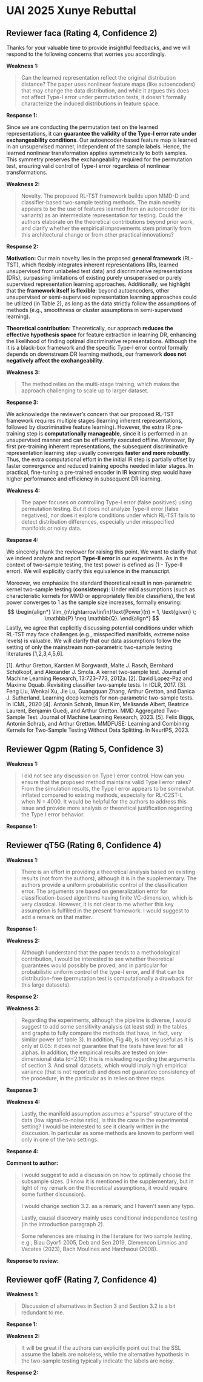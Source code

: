 # UAI 2025 Xunye Rebuttal

## Reviewer faca (Rating 4, Confidence 2)

Thanks for your valuable time to provide insightful feedbacks, and we will respond to the following concerns that worries you accordingly.

**Weakness 1:**

> Can the learned representation reflect the original distribution distance? The paper uses nonlinear feature maps (like autoencoders) that may change the data distribution, and while it argues this does not affect Type-I error under permutation tests, it doesn't formally characterize the induced distributions in feature space.

**Response 1:**

Since we are conducting the permutation test on the learned representations, it can **guarantee the validity of the Type-I error rate under exchangeability conditions**. Our autoencoder-based feature map is learned in an unsupervised manner, independent of the sample labels. Hence, the learned nonlinear transformation applies symmetrically to both samples. This symmetry preserves the exchangeability required for the permutation test, ensuring valid control of Type-I error regardless of nonlinear transformations. 

**Weakness 2:**

> Novelty. The proposed RL-TST framework builds upon MMD-D and classifier-based two-sample testing methods. The main novelty appears to be the use of features learned from an autoencoder (or its variants) as an intermediate representation for testing. Could the authors elaborate on the theoretical contributions beyond prior work, and clarify whether the empirical improvements stem primarily from this architectural change or from other practical innovations?

**Response 2:**

**Motivation:** Our main novelty lies in the proposed **general framework** (RL-TST), which flexibly integrates inherent representations (IRs, learned unsupervised from unlabeled test data) and discriminative representations (DRs), surpassing limitations of existing purely unsupervised or purely supervised representation learning approaches. Additionally, we highlight that the **framework itself is flexible**: beyond autoencoders, other unsupervised or semi-supervised representation learning approaches could be utilized (in Table 2), as long as the data strictly follow the assumptions of methods (e.g., smoothness or cluster assumptions in semi-supervised learning). 

**Theoretical contribution:** Theoretically, our approach **reduces the effective hypothesis space** for feature extraction in learning DR, enhancing the likelihood of finding optimal discriminative representations. Although the it is a black-box framework and the specific Type-I error control formally depends on downstream DR learning methods, our framework **does not negatively affect the exchangeability**.

**Weakness 3:**

> The method relies on the multi-stage training, which makes the approach challenging to scale up to larger dataset.

**Response 3:**

We acknowledge the reviewer’s concern that our proposed RL-TST framework requires multiple stages (learning inherent representations, followed by discriminative feature learning). However, the extra IR pre-training step is **computationally manageable**, since it is performed in an unsupervised manner and can be efficiently executed offline. Moreover, By first pre-training inherent representations, the subsequent discriminative representation learning step usually converges **faster and more robustly**. Thus, the extra computational effort in the initial IR step is partially offset by faster convergence and reduced training epochs needed in later stages. In practical, fine-tuning a pre-trained encoder in IR learning step would have higher performance and efficiency in subsequent DR learning.

**Weakness 4:**

> The paper focuses on controlling Type-I error (false positives) using permutation testing. But it does not analyze Type-II error (false negatives), nor does it explore conditions under which RL-TST fails to detect distribution differences, especially under misspecified manifolds or noisy data.

**Response 4:**

We sincerely thank the reviewer for raising this point. We want to clarify that we indeed analyze and report **Type-II error** in our experiments. As in the context of two-sample testing, the test power is defined as (1 - Type-II error). We will explicitly clarify this equivalence in the manuscript.

Moreover, we emphasize the standard theoretical result in non-parametric kernel two-sample testing (**consistency**): Under mild assumptions (such as characteristic kernels for MMD or appropriately flexible classifiers), the test power converges to 1 as the sample size increases, formally ensuring:
$$
\begin{align*}
\lim_{n\rightarrow\infin}\text{Power}(n) = 1, \text{given} \; \mathbb{P} \neq \mathbb{Q}.
\end{align*}
$$
Lastly, we agree that explicitly discussing potential conditions under which RL-TST may face challenges (e.g., misspecified manifolds, extreme noise levels) is valuable. We will clarify that our data assumptions follow the setting of only the mainstream non-parametric two-sample testing literatures [1,2,3,4,5,6]. 

[1]. Arthur Gretton, Karsten M Borgwardt, Malte J. Rasch, Bernhard Schölkopf, and Alexander J. Smola. A kernel two-sample test. Journal of Machine Learning Research, 13:723–773, 2012a.
[2]. David Lopez-Paz and Maxime Oquab. Revisiting classifier two-sample tests. In ICLR, 2017.
[3]. Feng Liu, Wenkai Xu, Jie Lu, Guangquan Zhang, Arthur Gretton, and Danica J. Sutherland. Learning deep kernels for non-parametric two-sample tests. In ICML, 2020
[4]. Antonin Schrab, Ilmun Kim, Melisande Albert, Beatrice Laurent, Benjamin Guedj, and Arthur Gretton. MMD Aggregated Two-Sample Test. Journal of Machine Learning Research, 2023.
[5]. Felix Biggs, Antonin Schrab, and Arthur Gretton. MMDFUSE: Learning and Combining Kernels for Two-Sample Testing Without Data Splitting. In NeurIPS, 2023.


## Reviewer Qgpm (Rating 5, Confidence 3)

**Weakness 1:**

> I did not see any discussion on Type I error control. How can you ensure that the proposed method maintains valid Type I error rates? From the simulation results, the Type I error appears to be somewhat inflated compared to existing methods, especially for RL-C2ST-L when N = 4000. It would be helpful for the authors to address this issue and provide more analysis or theoretical justification regarding the Type I error behavior.

**Response 1:**



## Reviewer qT5G (Rating 6, Confidence 4)

**Weakness 1:**

> There is an effort in providing a theoretical analysis based on existing results (not from the authors), although it is in the supplementary. The authors provide a uniform probabilistic control of the classification error. The arguments are based on generalization error for classification-based algorithms having finite VC-dimension, which is very classical. However, it is not clear to me whether this key assumption is fulfilled in the present framework. I would suggest to add a remark on that matter.

**Response 1:**



**Weakness 2:**

> Although I understand that the paper tends to a methodological contribution, I would be interested to see whether theoretical guarantees would possibly be proved, and in particular for probabilistic uniform control of the type-I error, and if that can be distribution-free (permutation test is computationally a drawback for this large datasets).

**Response 2:**



**Weakness 3:**

> Regarding the experiments, although the pipeline is diverse, I would suggest to add some sensitivity analysis (at least std) in the tables and graphs to fully compare the methods that have, in fact, very similar power (cf table 3). In addition, Fig 4b, is not vey useful as it is only at 0.05: it does not guarantee that the tests have level for all alphas. In addition, the empirical results are tested on low-dimensional data (d=2,10): this is misleading regarding the arguments of section 3. And small datasets, which would imply high empirical variance (that is not reported) and does not guarantee consistency of the procedure, in the particular as in relies on three steps.

**Response 3:**



**Weakness 4:**

> Lastly, the manifold assumption assumes a "sparse" structure of the data (low signal-to-noise ratio), is this the case in the experimental setting? I would be interested to see it clearly written in the disccusion. In particular as some methods are known to perform well only in one of the two settings.

**Response 4:**



**Comment to author:**

>  I would suggest to add a discussion on how to optimally choose the subsample sizes. (I know it is mentioned in the supplementary, but in light of my remark on the theoretical assumptions, it would require some further discussion).
>
>  I would change section 3.2. as a remark, and I haven't seen any typo.
>
>  Lastly, causal discovery mainly uses conditional independence testing (in the introduction paragraph 2).
>
>  Some references are missing in the literature for two sample testing, e.g., Biau Gyorfi 2005, Deb and Sen 2019, Clemencon Limnios and Vacates (2023), Bach Moulines and Harchaoui (2008).

**Response to review:** 



## Reviewer qofF (Rating 7, Confidence 4)

**Weakness 1:**

> Discussion of alternatives in Section 3 and Section 3.2 is a bit redundant to me.

**Response 1:**



**Weakness 2:**

> It will be great if the authors can explicitly point out that the SSL assume the labels are noiseless, while the alternative hypothesis in the two-sample testing typically indicate the labels are noisy.

**Response 2:**
